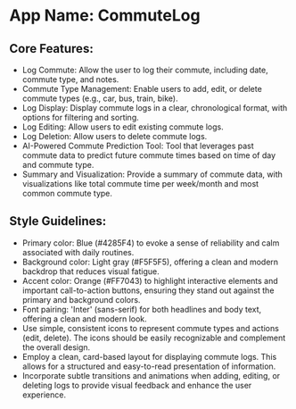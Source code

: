 # **App Name**: CommuteLog

## Core Features:

- Log Commute: Allow the user to log their commute, including date, commute type, and notes.
- Commute Type Management: Enable users to add, edit, or delete commute types (e.g., car, bus, train, bike).
- Log Display: Display commute logs in a clear, chronological format, with options for filtering and sorting.
- Log Editing: Allow users to edit existing commute logs.
- Log Deletion: Allow users to delete commute logs.
- AI-Powered Commute Prediction Tool: Tool that leverages past commute data to predict future commute times based on time of day and commute type.
- Summary and Visualization: Provide a summary of commute data, with visualizations like total commute time per week/month and most common commute type.

## Style Guidelines:

- Primary color: Blue (#4285F4) to evoke a sense of reliability and calm associated with daily routines. 
- Background color: Light gray (#F5F5F5), offering a clean and modern backdrop that reduces visual fatigue.
- Accent color: Orange (#FF7043) to highlight interactive elements and important call-to-action buttons, ensuring they stand out against the primary and background colors.
- Font pairing: 'Inter' (sans-serif) for both headlines and body text, offering a clean and modern look.
- Use simple, consistent icons to represent commute types and actions (edit, delete). The icons should be easily recognizable and complement the overall design.
- Employ a clean, card-based layout for displaying commute logs. This allows for a structured and easy-to-read presentation of information.
- Incorporate subtle transitions and animations when adding, editing, or deleting logs to provide visual feedback and enhance the user experience.